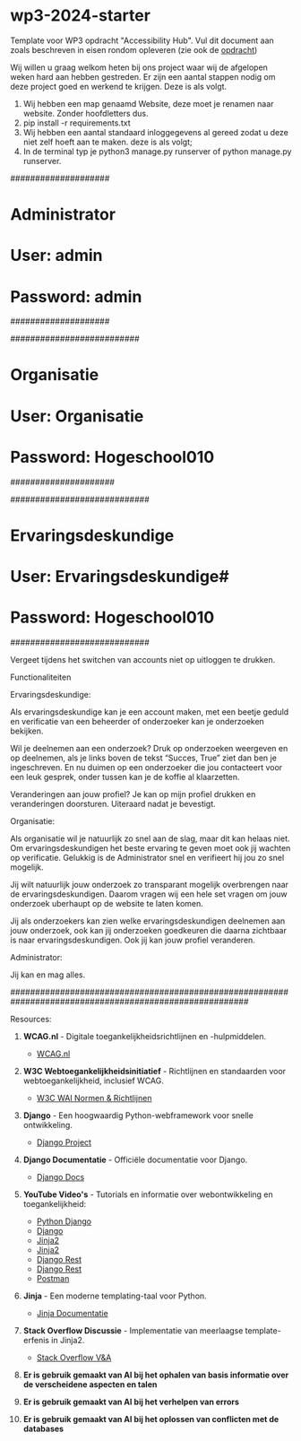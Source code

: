 # wp3-2024-starter
Template voor WP3 opdracht "Accessibility Hub". Vul dit document aan zoals beschreven in eisen rondom opleveren (zie ook de [opdracht](CASUS.md)) 


Wij willen u graag welkom heten bij ons project waar wij de afgelopen weken hard aan hebben gestreden. Er zijn een aantal stappen nodig om deze project goed en werkend te krijgen. Deze is als volgt. 


1. Wij hebben een map genaamd Website, deze moet je renamen naar website. Zonder hoofdletters dus. 
2. pip install -r requirements.txt
3. Wij hebben een aantal standaard inloggegevens al gereed zodat u deze niet zelf hoeft aan te maken. deze is als volgt; 
4. In de terminal typ je python3 manage.py runserver of python manage.py runserver. 

####################
# Administrator    #
# User: admin      #
# Password: admin  #
####################

##########################
# Organisatie            #
# User: Organisatie      #
# Password: Hogeschool010 #
#####################

############################
# Ervaringsdeskundige      #
# User: Ervaringsdeskundige#
# Password: Hogeschool010  #
############################

Vergeet tijdens het switchen van accounts niet op uitloggen te drukken. 

Functionaliteiten

Ervaringsdeskundige:

Als ervaringsdeskundige kan je een account maken, met een beetje geduld en verificatie van een beheerder of onderzoeker kan je onderzoeken bekijken. 

Wil je deelnemen aan een onderzoek? Druk op onderzoeken weergeven en op deelnemen, als je links boven de tekst “Succes, True” ziet dan ben je ingeschreven. 
En nu duimen op een onderzoeker die jou contacteert voor een leuk gesprek, onder tussen kan je de koffie al klaarzetten. 

Veranderingen aan jouw profiel? Je kan op mijn profiel drukken en veranderingen doorsturen. Uiteraard nadat je bevestigt. 

Organisatie:

Als organisatie wil je natuurlijk zo snel aan de slag, maar dit kan helaas niet. Om ervaringsdeskundigen het beste ervaring te geven moet ook jij wachten op verificatie. Gelukkig is de Administrator snel en verifieert hij jou zo snel mogelijk. 

Jij wilt natuurlijk jouw onderzoek zo transparant mogelijk overbrengen naar de ervaringsdeskundigen. Daarom vragen wij een hele set vragen om jouw onderzoek uberhaupt op de website te laten komen. 

Jij als onderzoekers kan zien welke ervaringsdeskundigen deelnemen aan jouw onderzoek, ook kan jij onderzoeken goedkeuren die daarna zichtbaar is naar ervaringsdeskundigen. Ook jij kan jouw profiel veranderen. 

Administrator:

Jij kan en mag alles. 

########################################################################################################

Resources:

1. **WCAG.nl** - Digitale toegankelijkheidsrichtlijnen en -hulpmiddelen.
   - [WCAG.nl](https://wcag.nl)

2. **W3C Webtoegankelijkheidsinitiatief** - Richtlijnen en standaarden voor webtoegankelijkheid, inclusief WCAG.
   - [W3C WAI Normen & Richtlijnen](https://www.w3.org/WAI/standards-guidelines/wcag/)

3. **Django** - Een hoogwaardig Python-webframework voor snelle ontwikkeling.
   - [Django Project](https://www.djangoproject.com)

4. **Django Documentatie** - Officiële documentatie voor Django.
   - [Django Docs](https://docs.djangoproject.com/en/5.0/)

5. **YouTube Video's** - Tutorials en informatie over webontwikkeling en toegankelijkheid:
   - [Python Django](https://www.youtube.com/watch?v=rHux0gMZ3Eg)
   - [Django](https://www.youtube.com/watch?v=PtQiiknWUcI)
   - [Jinja2](https://www.youtube.com/watch?v=4yaG-jFfePc)
   - [Jinja2](https://www.youtube.com/watch?v=q9na89PgzGk)
   - [Django Rest](https://www.youtube.com/watch?v=tujhGdn1EMI)
   - [Django Rest](https://www.youtube.com/watch?v=c708Nf0cHrs)
   - [Postman](https://www.youtube.com/watch?v=VywxIQ2ZXw4)

6. **Jinja** - Een moderne templating-taal voor Python.
   - [Jinja Documentatie](https://jinja.palletsprojects.com/en/3.1.x/)

7. **Stack Overflow Discussie** - Implementatie van meerlaagse template-erfenis in Jinja2.
   - [Stack Overflow V&A](https://stackoverflow.com/questions/1976651/multiple-level-template-inheritance-in-jinja2)

8. **Er is gebruik gemaakt van AI bij het ophalen van basis informatie over de verscheidene aspecten en talen**
9. **Er is gebruik gemaakt van AI bij het verhelpen van errors**
10. **Er is gebruik gemaakt van AI bij het oplossen van conflicten met de databases**







